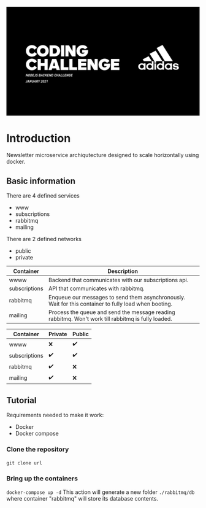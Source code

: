 ![alt text](https://github.com/juanbernal98/adidas-nodejs-challenge-2021/blob/main/screenshot.png?raw=true)

# Introduction
Newsletter microservice archiqutecture designed to scale horizontally using docker.

## Basic information
There are 4 defined services
- www
- subscriptions
- rabbitmq
- mailing

There are 2 defined networks
- public
- private

| Container | Description |
| --- | --- |
| wwww | Backend that communicates with our subscriptions api. |
| subscriptions | API that communicates with rabbitmq. |
| rabbitmq | Enqueue our messages to send them asynchronously. Wait for this container to fully load when booting. |
| mailing | Process the queue and send the message reading rabbitmq. Won't work till rabbitmq is fully loaded. |

| Container | Private | Public |
| --- | --- | --- 
| wwww | :x: | :heavy_check_mark: | 
| subscriptions | :heavy_check_mark: | :heavy_check_mark: |
| rabbitmq | :heavy_check_mark: | :x: |
| mailing | :heavy_check_mark: | :x: |

## Tutorial
Requirements needed to make it work:
- Docker
- Docker compose

### Clone the repository
`git clone url`

### Bring up the containers
`docker-compose up -d`
This action will generate a new folder `./rabbitmq/db` where container "rabbitmq" will store its database contents.